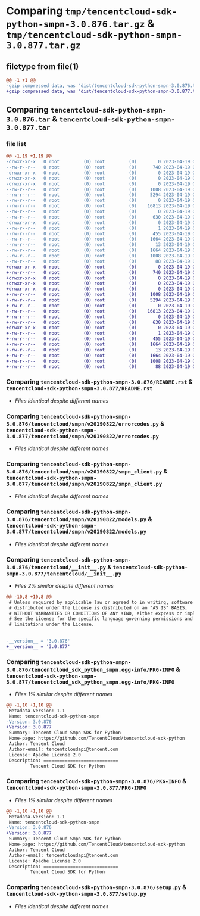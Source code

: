 # Comparing `tmp/tencentcloud-sdk-python-smpn-3.0.876.tar.gz` & `tmp/tencentcloud-sdk-python-smpn-3.0.877.tar.gz`

## filetype from file(1)

```diff
@@ -1 +1 @@
-gzip compressed data, was "dist/tencentcloud-sdk-python-smpn-3.0.876.tar", last modified: Wed Apr 19 00:36:18 2023, max compression
+gzip compressed data, was "dist/tencentcloud-sdk-python-smpn-3.0.877.tar", last modified: Wed Apr 19 09:29:49 2023, max compression
```

## Comparing `tencentcloud-sdk-python-smpn-3.0.876.tar` & `tencentcloud-sdk-python-smpn-3.0.877.tar`

### file list

```diff
@@ -1,19 +1,19 @@
-drwxr-xr-x   0 root         (0) root         (0)        0 2023-04-19 00:36:18.000000 tencentcloud-sdk-python-smpn-3.0.876/
--rw-r--r--   0 root         (0) root         (0)      740 2023-04-19 00:36:18.000000 tencentcloud-sdk-python-smpn-3.0.876/README.rst
-drwxr-xr-x   0 root         (0) root         (0)        0 2023-04-19 00:36:18.000000 tencentcloud-sdk-python-smpn-3.0.876/tencentcloud/
-drwxr-xr-x   0 root         (0) root         (0)        0 2023-04-19 00:36:18.000000 tencentcloud-sdk-python-smpn-3.0.876/tencentcloud/smpn/
-drwxr-xr-x   0 root         (0) root         (0)        0 2023-04-19 00:36:18.000000 tencentcloud-sdk-python-smpn-3.0.876/tencentcloud/smpn/v20190822/
--rw-r--r--   0 root         (0) root         (0)     1008 2023-04-19 00:36:18.000000 tencentcloud-sdk-python-smpn-3.0.876/tencentcloud/smpn/v20190822/errorcodes.py
--rw-r--r--   0 root         (0) root         (0)     5294 2023-04-19 00:36:18.000000 tencentcloud-sdk-python-smpn-3.0.876/tencentcloud/smpn/v20190822/smpn_client.py
--rw-r--r--   0 root         (0) root         (0)        0 2023-04-19 00:36:18.000000 tencentcloud-sdk-python-smpn-3.0.876/tencentcloud/smpn/v20190822/__init__.py
--rw-r--r--   0 root         (0) root         (0)    16813 2023-04-19 00:36:18.000000 tencentcloud-sdk-python-smpn-3.0.876/tencentcloud/smpn/v20190822/models.py
--rw-r--r--   0 root         (0) root         (0)        0 2023-04-19 00:36:18.000000 tencentcloud-sdk-python-smpn-3.0.876/tencentcloud/smpn/__init__.py
--rw-r--r--   0 root         (0) root         (0)      630 2023-04-19 00:36:18.000000 tencentcloud-sdk-python-smpn-3.0.876/tencentcloud/__init__.py
-drwxr-xr-x   0 root         (0) root         (0)        0 2023-04-19 00:36:18.000000 tencentcloud-sdk-python-smpn-3.0.876/tencentcloud_sdk_python_smpn.egg-info/
--rw-r--r--   0 root         (0) root         (0)        1 2023-04-19 00:36:18.000000 tencentcloud-sdk-python-smpn-3.0.876/tencentcloud_sdk_python_smpn.egg-info/dependency_links.txt
--rw-r--r--   0 root         (0) root         (0)      455 2023-04-19 00:36:18.000000 tencentcloud-sdk-python-smpn-3.0.876/tencentcloud_sdk_python_smpn.egg-info/SOURCES.txt
--rw-r--r--   0 root         (0) root         (0)     1664 2023-04-19 00:36:18.000000 tencentcloud-sdk-python-smpn-3.0.876/tencentcloud_sdk_python_smpn.egg-info/PKG-INFO
--rw-r--r--   0 root         (0) root         (0)       13 2023-04-19 00:36:18.000000 tencentcloud-sdk-python-smpn-3.0.876/tencentcloud_sdk_python_smpn.egg-info/top_level.txt
--rw-r--r--   0 root         (0) root         (0)     1664 2023-04-19 00:36:18.000000 tencentcloud-sdk-python-smpn-3.0.876/PKG-INFO
--rw-r--r--   0 root         (0) root         (0)     1008 2023-04-19 00:36:18.000000 tencentcloud-sdk-python-smpn-3.0.876/setup.py
--rw-r--r--   0 root         (0) root         (0)       88 2023-04-19 00:36:18.000000 tencentcloud-sdk-python-smpn-3.0.876/setup.cfg
+drwxr-xr-x   0 root         (0) root         (0)        0 2023-04-19 09:29:49.000000 tencentcloud-sdk-python-smpn-3.0.877/
+-rw-r--r--   0 root         (0) root         (0)      740 2023-04-19 09:29:49.000000 tencentcloud-sdk-python-smpn-3.0.877/README.rst
+drwxr-xr-x   0 root         (0) root         (0)        0 2023-04-19 09:29:49.000000 tencentcloud-sdk-python-smpn-3.0.877/tencentcloud/
+drwxr-xr-x   0 root         (0) root         (0)        0 2023-04-19 09:29:49.000000 tencentcloud-sdk-python-smpn-3.0.877/tencentcloud/smpn/
+drwxr-xr-x   0 root         (0) root         (0)        0 2023-04-19 09:29:49.000000 tencentcloud-sdk-python-smpn-3.0.877/tencentcloud/smpn/v20190822/
+-rw-r--r--   0 root         (0) root         (0)     1008 2023-04-19 09:29:49.000000 tencentcloud-sdk-python-smpn-3.0.877/tencentcloud/smpn/v20190822/errorcodes.py
+-rw-r--r--   0 root         (0) root         (0)     5294 2023-04-19 09:29:49.000000 tencentcloud-sdk-python-smpn-3.0.877/tencentcloud/smpn/v20190822/smpn_client.py
+-rw-r--r--   0 root         (0) root         (0)        0 2023-04-19 09:29:49.000000 tencentcloud-sdk-python-smpn-3.0.877/tencentcloud/smpn/v20190822/__init__.py
+-rw-r--r--   0 root         (0) root         (0)    16813 2023-04-19 09:29:49.000000 tencentcloud-sdk-python-smpn-3.0.877/tencentcloud/smpn/v20190822/models.py
+-rw-r--r--   0 root         (0) root         (0)        0 2023-04-19 09:29:49.000000 tencentcloud-sdk-python-smpn-3.0.877/tencentcloud/smpn/__init__.py
+-rw-r--r--   0 root         (0) root         (0)      630 2023-04-19 09:29:49.000000 tencentcloud-sdk-python-smpn-3.0.877/tencentcloud/__init__.py
+drwxr-xr-x   0 root         (0) root         (0)        0 2023-04-19 09:29:49.000000 tencentcloud-sdk-python-smpn-3.0.877/tencentcloud_sdk_python_smpn.egg-info/
+-rw-r--r--   0 root         (0) root         (0)        1 2023-04-19 09:29:49.000000 tencentcloud-sdk-python-smpn-3.0.877/tencentcloud_sdk_python_smpn.egg-info/dependency_links.txt
+-rw-r--r--   0 root         (0) root         (0)      455 2023-04-19 09:29:49.000000 tencentcloud-sdk-python-smpn-3.0.877/tencentcloud_sdk_python_smpn.egg-info/SOURCES.txt
+-rw-r--r--   0 root         (0) root         (0)     1664 2023-04-19 09:29:49.000000 tencentcloud-sdk-python-smpn-3.0.877/tencentcloud_sdk_python_smpn.egg-info/PKG-INFO
+-rw-r--r--   0 root         (0) root         (0)       13 2023-04-19 09:29:49.000000 tencentcloud-sdk-python-smpn-3.0.877/tencentcloud_sdk_python_smpn.egg-info/top_level.txt
+-rw-r--r--   0 root         (0) root         (0)     1664 2023-04-19 09:29:49.000000 tencentcloud-sdk-python-smpn-3.0.877/PKG-INFO
+-rw-r--r--   0 root         (0) root         (0)     1008 2023-04-19 09:29:49.000000 tencentcloud-sdk-python-smpn-3.0.877/setup.py
+-rw-r--r--   0 root         (0) root         (0)       88 2023-04-19 09:29:49.000000 tencentcloud-sdk-python-smpn-3.0.877/setup.cfg
```

### Comparing `tencentcloud-sdk-python-smpn-3.0.876/README.rst` & `tencentcloud-sdk-python-smpn-3.0.877/README.rst`

 * *Files identical despite different names*

### Comparing `tencentcloud-sdk-python-smpn-3.0.876/tencentcloud/smpn/v20190822/errorcodes.py` & `tencentcloud-sdk-python-smpn-3.0.877/tencentcloud/smpn/v20190822/errorcodes.py`

 * *Files identical despite different names*

### Comparing `tencentcloud-sdk-python-smpn-3.0.876/tencentcloud/smpn/v20190822/smpn_client.py` & `tencentcloud-sdk-python-smpn-3.0.877/tencentcloud/smpn/v20190822/smpn_client.py`

 * *Files identical despite different names*

### Comparing `tencentcloud-sdk-python-smpn-3.0.876/tencentcloud/smpn/v20190822/models.py` & `tencentcloud-sdk-python-smpn-3.0.877/tencentcloud/smpn/v20190822/models.py`

 * *Files identical despite different names*

### Comparing `tencentcloud-sdk-python-smpn-3.0.876/tencentcloud/__init__.py` & `tencentcloud-sdk-python-smpn-3.0.877/tencentcloud/__init__.py`

 * *Files 2% similar despite different names*

```diff
@@ -10,8 +10,8 @@
 # Unless required by applicable law or agreed to in writing, software
 # distributed under the License is distributed on an "AS IS" BASIS,
 # WITHOUT WARRANTIES OR CONDITIONS OF ANY KIND, either express or implied.
 # See the License for the specific language governing permissions and
 # limitations under the License.
 
 
-__version__ = '3.0.876'
+__version__ = '3.0.877'
```

### Comparing `tencentcloud-sdk-python-smpn-3.0.876/tencentcloud_sdk_python_smpn.egg-info/PKG-INFO` & `tencentcloud-sdk-python-smpn-3.0.877/tencentcloud_sdk_python_smpn.egg-info/PKG-INFO`

 * *Files 1% similar despite different names*

```diff
@@ -1,10 +1,10 @@
 Metadata-Version: 1.1
 Name: tencentcloud-sdk-python-smpn
-Version: 3.0.876
+Version: 3.0.877
 Summary: Tencent Cloud Smpn SDK for Python
 Home-page: https://github.com/TencentCloud/tencentcloud-sdk-python
 Author: Tencent Cloud
 Author-email: tencentcloudapi@tencent.com
 License: Apache License 2.0
 Description: ============================
         Tencent Cloud SDK for Python
```

### Comparing `tencentcloud-sdk-python-smpn-3.0.876/PKG-INFO` & `tencentcloud-sdk-python-smpn-3.0.877/PKG-INFO`

 * *Files 1% similar despite different names*

```diff
@@ -1,10 +1,10 @@
 Metadata-Version: 1.1
 Name: tencentcloud-sdk-python-smpn
-Version: 3.0.876
+Version: 3.0.877
 Summary: Tencent Cloud Smpn SDK for Python
 Home-page: https://github.com/TencentCloud/tencentcloud-sdk-python
 Author: Tencent Cloud
 Author-email: tencentcloudapi@tencent.com
 License: Apache License 2.0
 Description: ============================
         Tencent Cloud SDK for Python
```

### Comparing `tencentcloud-sdk-python-smpn-3.0.876/setup.py` & `tencentcloud-sdk-python-smpn-3.0.877/setup.py`

 * *Files identical despite different names*

